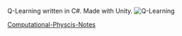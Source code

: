 Q-Learning written in C#. Made with Unity.
![Q-Learning](https://github.com/ewdlop/AI-Machine-Learning/assets/25368970/792b11b2-f4e5-44a2-bb99-2d661f3a077b)

[Computational-Physcis-Notes](https://github.com/ewdlop/Computational-Physcis-Notes)
